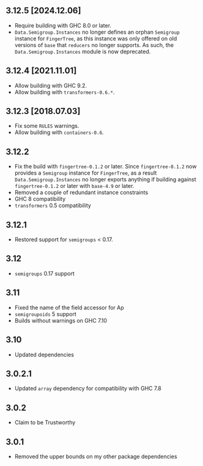 3.12.5 [2024.12.06]
-------------------
* Require building with GHC 8.0 or later.
* `Data.Semigroup.Instances` no longer defines an orphan `Semigroup` instance
  for `FingerTree`, as this instance was only offered on old versions of `base`
  that `reducers` no longer supports. As such, the `Data.Semigroup.Instances`
  module is now deprecated.

3.12.4 [2021.11.01]
-------------------
* Allow building with GHC 9.2.
* Allow building with `transformers-0.6.*`.

3.12.3 [2018.07.03]
-------------------
* Fix some `RULES` warnings.
* Allow building with `containers-0.6`.

3.12.2
------
* Fix the build with `fingertree-0.1.2` or later. Since `fingertree-0.1.2` now
  provides a `Semigroup` instance for `FingerTree`, as a result
  `Data.Semigroup.Instances` no longer exports anything if building against
  `fingertree-0.1.2` or later with `base-4.9` or later.
* Removed a couple of redundant instance constraints
* GHC 8 compatibility
* `transformers` 0.5 compatibility

3.12.1
----
* Restored support for `semigroups` < 0.17.

3.12
----
* `semigroups` 0.17 support

3.11
----
* Fixed the name of the field accessor for Ap
* `semigroupoids` 5 support
* Builds without warnings on GHC 7.10

3.10
----
* Updated dependencies

3.0.2.1
-------
* Updated `array` dependency for compatibility with GHC 7.8

3.0.2
-----
* Claim to be Trustworthy

3.0.1
---
* Removed the upper bounds on my other package dependencies
